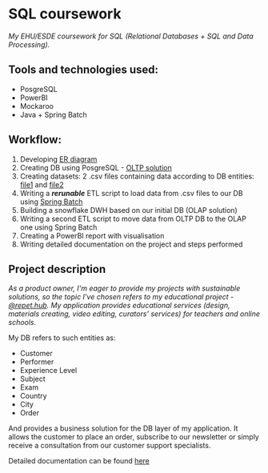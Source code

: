 # SQL coursework
_My EHU/ESDE coursework for SQL (Relational Databases + SQL and Data Processing)._

## **Tools and technologies used**:
- PosgreSQL
- PowerBI
- Mockaroo
- Java + Spring Batch

## **Workflow**:
1) Developing [ER diagram](https://github.com/vekaonelove/SQL_coursework/blob/main/ER%20diagram.jpg)
2) Creating DB using PosgreSQL - [OLTP solution](https://github.com/vekaonelove/SQL_coursework/blob/main/OLTP%20solution)
3) Creating datasets: 2 .csv files containing data according to DB entities: [file1](https://github.com/vekaonelove/SQL_coursework/blob/main/file1.csv) and [file2](https://github.com/vekaonelove/SQL_coursework/blob/main/file2.csv)
4) Writing a _**rerunable**_ ETL script to load data from .csv files to our DB using [Spring Batch](https://github.com/vekaonelove/SQL_coursework/tree/main/src)
5) Building a snowflake DWH based on our initial DB (OLAP solution)
6) Writing a second ETL script to move data from OLTP DB to the OLAP one using Spring Batch
7) Creating a PowerBI report with visualisation
8) Writing detailed documentation on the project and steps performed

## **Project description**
_As a product owner, I'm eager to provide my projects with sustainable solutions, so the topic I've chosen refers to my educational project - [@repet.hub](https://apple-booklet-260.notion.site/repet-hub-677bfcdbbe8e43c58f4860865c497915).
My application provides educational services (design, materials creating, video editing, curators' services) for teachers and online schools._

My DB refers to such entities as: 
- Customer
- Performer
- Experience Level
- Subject
- Exam
- Country
- City
- Order

And provides a business solution for the DB layer of my application.
It allows the customer to place an order, subscribe to our newsletter or simply receive a consultation from our customer support specialists.

Detailed documentation can be found [here]()
